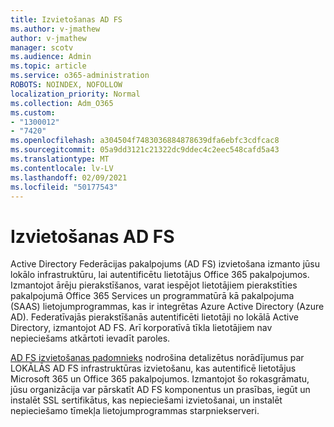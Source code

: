 ```yaml
---
title: Izvietošanas AD FS
ms.author: v-jmathew
author: v-jmathew
manager: scotv
ms.audience: Admin
ms.topic: article
ms.service: o365-administration
ROBOTS: NOINDEX, NOFOLLOW
localization_priority: Normal
ms.collection: Adm_O365
ms.custom:
- "1300012"
- "7420"
ms.openlocfilehash: a304504f7483036884878639dfa6ebfc3cdfcac8
ms.sourcegitcommit: 05a9dd3121c21322dc9ddec4c2eec548cafd5a43
ms.translationtype: MT
ms.contentlocale: lv-LV
ms.lasthandoff: 02/09/2021
ms.locfileid: "50177543"
---
```

# <a name="deploy-ad-fs"></a>Izvietošanas AD FS

Active Directory Federācijas pakalpojums (AD FS) izvietošana izmanto jūsu lokālo infrastruktūru, lai autentificētu lietotājus Office 365 pakalpojumos. Izmantojot ārēju pierakstīšanos, varat iespējot lietotājiem pierakstīties pakalpojumā Office 365 Services un programmatūrā kā pakalpojuma (SAAS) lietojumprogrammas, kas ir integrētas Azure Active Directory (Azure AD). Federatīvajās pierakstīšanās autentificēti lietotāji no lokālā Active Directory, izmantojot AD FS. Arī korporatīvā tīkla lietotājiem nav nepieciešams atkārtoti ievadīt paroles.

[AD FS izvietošanas padomnieks](https://go.microsoft.com/fwlink/?linkid=2071178) nodrošina detalizētus norādījumus par LOKĀLĀS AD FS infrastruktūras izvietošanu, kas autentificē lietotājus Microsoft 365 un Office 365 pakalpojumos. Izmantojot šo rokasgrāmatu, jūsu organizācija var pārskatīt AD FS komponentus un prasības, iegūt un instalēt SSL sertifikātus, kas nepieciešami izvietošanai, un instalēt nepieciešamo tīmekļa lietojumprogrammas starpniekserveri.
